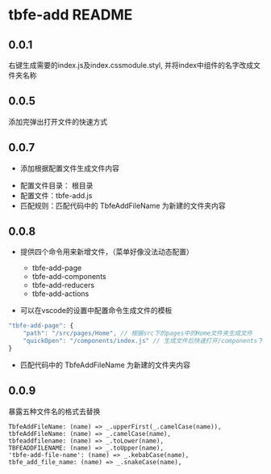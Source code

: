 # tbfe-add README

## 0.0.1

右键生成需要的index.js及index.cssmodule.styl, 并将index中组件的名字改成文件夹名称

## 0.0.5
添加完弹出打开文件的快速方式

## 0.0.7
+ 添加根据配置文件生成文件内容
- 配置文件目录： 根目录
- 配置文件：tbfe-add.js
- 匹配规则：匹配代码中的  TbfeAddFileName  为新建的文件夹内容

## 0.0.8
+ 提供四个命令用来新增文件，（菜单好像没法动态配置）
  - tbfe-add-page
  - tbfe-add-components
  - tbfe-add-reducers
  - tbfe-add-actions

+ 可以在vscode的设置中配置命令生成文件的模板
```js
"tbfe-add-page": {
    "path": "/src/pages/Home", // 根据src下的pages中的Home文件夹生成文件
    "quickOpen": "/components/index.js" // 生成文件后快速打开/components下的index.js文件
}
```

+ 匹配代码中的  TbfeAddFileName  为新建的文件夹内容

## 0.0.9
暴露五种文件名的格式去替换
```
TbfeAddFileName: (name) => _.upperFirst(_.camelCase(name)),
tbfeAddFileName: (name) => _.camelCase(name),
tbfeaddfilename: (name) => _.toLower(name),
TBFEADDFILENAME: (name) => _.toUpper(name),
'tbfe-add-file-name': (name) => _.kebabCase(name),
tbfe_add_file_name: (name) => _.snakeCase(name),
```